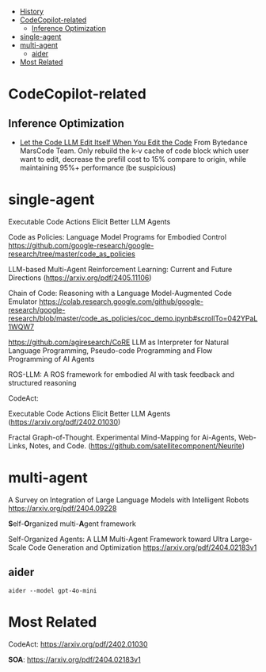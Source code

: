 
- [History](#history)
- [CodeCopilot-related](#codecopilot-related)
  - [Inference Optimization](#inference-optimization)
- [single-agent](#single-agent)
- [multi-agent](#multi-agent)
  - [aider](#aider)
- [Most Related](#most-related)






# CodeCopilot-related


## Inference Optimization


- [Let the Code LLM Edit Itself When You Edit the Code](https://arxiv.org/abs/2407.03157)
From Bytedance MarsCode Team. Only rebuild the k-v cache of code block which user want to edit, decrease the prefill cost to 15% compare to origin, while maintaining 95%+ performance (be suspicious)




# single-agent

Executable Code Actions Elicit Better LLM Agents

Code as Policies: Language Model Programs for Embodied Control   https://github.com/google-research/google-research/tree/master/code_as_policies

LLM-based Multi-Agent Reinforcement Learning: Current and Future Directions  (https://arxiv.org/pdf/2405.11106)

Chain of Code: Reasoning with
a Language Model-Augmented Code Emulator
https://colab.research.google.com/github/google-research/google-research/blob/master/code_as_policies/coc_demo.ipynb#scrollTo=042YPaL1WQW7

https://github.com/agiresearch/CoRE
LLM as Interpreter for Natural Language Programming, Pseudo-code Programming and Flow Programming of AI Agents

ROS-LLM: A ROS framework for embodied AI with task feedback and structured reasoning

CodeAct:

Executable Code Actions Elicit Better LLM Agents (https://arxiv.org/pdf/2402.01030)

Fractal Graph-of-Thought. Experimental Mind-Mapping for Ai-Agents, Web-Links, Notes, and Code. (https://github.com/satellitecomponent/Neurite)

# multi-agent

A Survey on Integration of Large Language Models with Intelligent Robots   https://arxiv.org/pdf/2404.09228

**S**elf-**O**rganized multi-**A**gent framework

Self-Organized Agents: A LLM Multi-Agent Framework toward Ultra Large-Scale Code Generation and Optimization   https://arxiv.org/pdf/2404.02183v1

## aider

```
aider --model gpt-4o-mini
```

# Most Related

CodeAct: https://arxiv.org/pdf/2402.01030

**SOA**: https://arxiv.org/pdf/2404.02183v1

